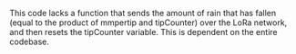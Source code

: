 This code lacks a function that sends the amount of rain that has fallen (equal to the product of mmpertip and tipCounter) over the LoRa network, and then resets the tipCounter variable. This is dependent on the entire codebase.

